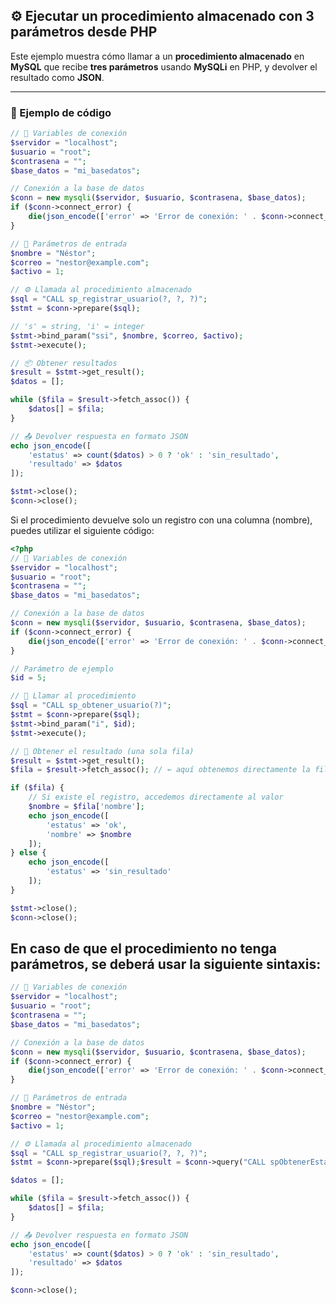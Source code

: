 ## ⚙️ Ejecutar un procedimiento almacenado con 3 parámetros desde PHP

Este ejemplo muestra cómo llamar a un **procedimiento almacenado** en **MySQL** que recibe **tres parámetros** usando **MySQLi** en PHP, y devolver el resultado como **JSON**.

---

### 📜 Ejemplo de código

```php
// 🔧 Variables de conexión
$servidor = "localhost";
$usuario = "root";
$contrasena = "";
$base_datos = "mi_basedatos";

// Conexión a la base de datos
$conn = new mysqli($servidor, $usuario, $contrasena, $base_datos);
if ($conn->connect_error) {
    die(json_encode(['error' => 'Error de conexión: ' . $conn->connect_error]));
}

// 📩 Parámetros de entrada
$nombre = "Néstor";
$correo = "nestor@example.com";
$activo = 1;

// ⚙️ Llamada al procedimiento almacenado
$sql = "CALL sp_registrar_usuario(?, ?, ?)";
$stmt = $conn->prepare($sql);

// 's' = string, 'i' = integer
$stmt->bind_param("ssi", $nombre, $correo, $activo);
$stmt->execute();

// 📦 Obtener resultados
$result = $stmt->get_result();
$datos = [];

while ($fila = $result->fetch_assoc()) {
    $datos[] = $fila;
}

// 📤 Devolver respuesta en formato JSON
echo json_encode([
    'estatus' => count($datos) > 0 ? 'ok' : 'sin_resultado',
    'resultado' => $datos
]);

$stmt->close();
$conn->close();
```

Si el procedimiento devuelve solo un registro con una columna (nombre), puedes utilizar el siguiente código:
```php
<?php
// 🔧 Variables de conexión
$servidor = "localhost";
$usuario = "root";
$contrasena = "";
$base_datos = "mi_basedatos";

// Conexión a la base de datos
$conn = new mysqli($servidor, $usuario, $contrasena, $base_datos);
if ($conn->connect_error) {
    die(json_encode(['error' => 'Error de conexión: ' . $conn->connect_error]));
}

// Parámetro de ejemplo
$id = 5;

// 🔹 Llamar al procedimiento
$sql = "CALL sp_obtener_usuario(?)";
$stmt = $conn->prepare($sql);
$stmt->bind_param("i", $id);
$stmt->execute();

// 🔹 Obtener el resultado (una sola fila)
$result = $stmt->get_result();
$fila = $result->fetch_assoc(); // ← aquí obtenemos directamente la fila

if ($fila) {
    // Si existe el registro, accedemos directamente al valor
    $nombre = $fila['nombre'];
    echo json_encode([
        'estatus' => 'ok',
        'nombre' => $nombre
    ]);
} else {
    echo json_encode([
        'estatus' => 'sin_resultado'
    ]);
}

$stmt->close();
$conn->close();
```

## En caso de que el procedimiento no tenga parámetros, se deberá usar la siguiente sintaxis:
```php
// 🔧 Variables de conexión
$servidor = "localhost";
$usuario = "root";
$contrasena = "";
$base_datos = "mi_basedatos";

// Conexión a la base de datos
$conn = new mysqli($servidor, $usuario, $contrasena, $base_datos);
if ($conn->connect_error) {
    die(json_encode(['error' => 'Error de conexión: ' . $conn->connect_error]));
}

// 📩 Parámetros de entrada
$nombre = "Néstor";
$correo = "nestor@example.com";
$activo = 1;

// ⚙️ Llamada al procedimiento almacenado
$sql = "CALL sp_registrar_usuario(?, ?, ?)";
$stmt = $conn->prepare($sql);$result = $conn->query("CALL spObtenerEstados()");

$datos = [];

while ($fila = $result->fetch_assoc()) {
    $datos[] = $fila;
}

// 📤 Devolver respuesta en formato JSON
echo json_encode([
    'estatus' => count($datos) > 0 ? 'ok' : 'sin_resultado',
    'resultado' => $datos
]);

$conn->close();
```
